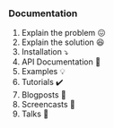 ### Documentation

1. Explain the problem 😖
2. Explain the solution 😆
3. Installation ⤵️
4. API Documentation 📜
5. Examples 💡
6. Tutorials ✔️
7. Blogposts 📝
8. Screencasts 🎥
9. Talks 📢
